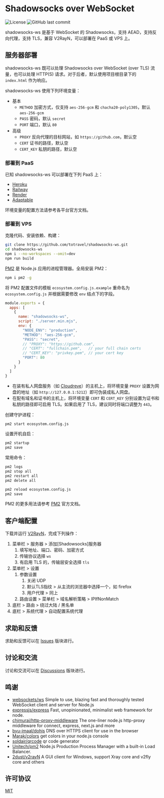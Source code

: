 # Shadowsocks over WebSocket

![License](https://img.shields.io/github/license/totravel/shadowsocks-ws)
![GitHub last commit](https://img.shields.io/github/last-commit/totravel/shadowsocks-ws)

shadowsocks-ws 是基于 WebSocket 的 Shadowsocks，支持 AEAD，支持反向代理，支持 TLS，兼容 V2RayN，可以部署在 PaaS 或 VPS 上。

## 服务器部署

shadowsocks-ws 既可以处理 Shadowsocks over WebSocket (over TLS) 流量，也可以处理 HTTP(S) 请求。对于后者，默认使用项目根目录下的 `index.html` 作为响应。

shadowsocks-ws 使用下列环境变量：

- 基本
  - `METHOD` 加密方式，仅支持 `aes-256-gcm` 和 `chacha20-poly1305`，默认 `aes-256-gcm`
  - `PASS` 密码，默认 `secret`
  - `PORT` 端口，默认 `80`
- 高级
  - `PROXY` 反向代理的目标网站，如 `https://github.com`，默认空
  - `CERT` 证书的路径，默认空
  - `CERT_KEY` 私钥的路径，默认空

### 部署到 PaaS

已知 shadowsocks-ws 可以部署在下列 PaaS 上：

- [Heroku][heroku]
- [Railway][railway]
- [Render][render]
- [Adaptable][adaptable]

环境变量的配置方法请参考各平台官方文档。

### 部署到 VPS

克隆代码、安装依赖、构建：

```bash
git clone https://github.com/totravel/shadowsocks-ws.git
cd shadowsocks-ws
npm i --no-workspaces --omit=dev
npm run build
```

[PM2][pm2] 是 Node.js 应用的进程管理器。全局安装 PM2：

```bash
npm i pm2 -g
```

将 PM2 配置文件的模板 `ecosystem.config.js.example` 重命名为 `ecosystem.config.js` 并根据需要修改 `env` 结点下的字段。

```js
module.exports = {
  apps: [
    {
      name: "shadowsocks-ws",
      script: "./server.min.mjs",
      env: {
        "NODE_ENV": "production",
        "METHOD": "aes-256-gcm",
        "PASS": "secret",
        // "PROXY": "https://github.com",
        // "CERT": "fullchain.pem",   // your full chain certs
        // "CERT_KEY": "privkey.pem", // your cert key
        "PORT": 80
      }
    }
  ]
}
```

- 在装有私人网盘服务（如 [Cloudreve][cloudreve]）的主机上，将环境变量 `PROXY` 设置为网盘的地址（如 `http://127.0.0.1:5212`）即可伪装成私人网盘。
- 在配有域名和证书的主机上，将环境变量 `CERT` 和 `CERT_KEY` 分别设置为证书和私钥的路径即可启用 TLS。如果启用了 TLS，建议同时将端口调整为 `443`。

创建守护进程：

```bash
pm2 start ecosystem.config.js
```

设置开机自启：

```bash
pm2 startup
pm2 save
```

常用命令：

```bash
pm2 logs
pm2 stop all
pm2 restart all
pm2 delete all

pm2 reload ecosystem.config.js
pm2 save
```

PM2 的更多用法请参考 [PM2][pm2] 官方文档。

## 客户端配置

下载并运行 [V2RayN][v2rayn]，完成下列操作：

1. 菜单栏 > 服务器 > 添加[Shadowsocks]服务器
    1. 填写地址、端口、密码、加密方式
    1. 传输协议选择 `ws`
    1. 有启用 TLS 的，传输层安全选择 `tls`
1. 菜单栏 > 设置
    1. 参数设置
        1. 关闭 UDP
        1. 默认TLS指纹 > 从主流的浏览器中选择一个，如 firefox
        1. 用户代理 > 同上
    1. 路由设置 > 菜单栏 > 域名解析策略 > IPIfNonMatch
1. 底栏 > 路由 > 绕过大陆 / 黑名单
1. 底栏 > 系统代理 > 自动配置系统代理

## 求助和反馈

求助和反馈可以在 [Issues](https://github.com/totravel/shadowsocks-ws/issues) 版块进行。

## 讨论和交流

讨论和交流可以在 [Discussions](https://github.com/totravel/shadowsocks-ws/discussions) 版块进行。

## 鸣谢

- [websockets/ws][ws] Simple to use, blazing fast and thoroughly tested WebSocket client and server for Node.js
- [expressjs/express][express] Fast, unopinionated, minimalist web framework for node.
- [chimurai/http-proxy-middleware][proxy] The one-liner node.js http-proxy middleware for connect, express, next.js and more
- [byu-imaal/dohjs][dohjs] DNS over HTTPS client for use in the browser
- [Marak/colors][colors] get colors in your node.js console
- [soldair/qrcode][qrcode] qr code generator
- [Unitech/pm2][pm2] Node.js Production Process Manager with a built-in Load Balancer.
- [2dust/v2rayN][v2rayn] A GUI client for Windows, support Xray core and v2fly core and others

## 许可协议

[MIT](LICENSE)

[heroku]: https://www.heroku.com/
[railway]: https://railway.app/
[render]: https://render.com/
[adaptable]: https://adaptable.io/

[pm2]: https://github.com/Unitech/pm2
[Cloudreve]: https://cloudreve.org/
[v2rayn]: https://github.com/2dust/v2rayN

[ws]: https://github.com/websockets/ws
[express]: https://expressjs.com/
[proxy]: https://github.com/chimurai/http-proxy-middleware
[dohjs]: https://github.com/byu-imaal/dohjs
[colors]: https://github.com/Marak/colors.js
[qrcode]: https://github.com/soldair/node-qrcode

[ss2022]: https://github.com/Shadowsocks-NET/shadowsocks-specs

